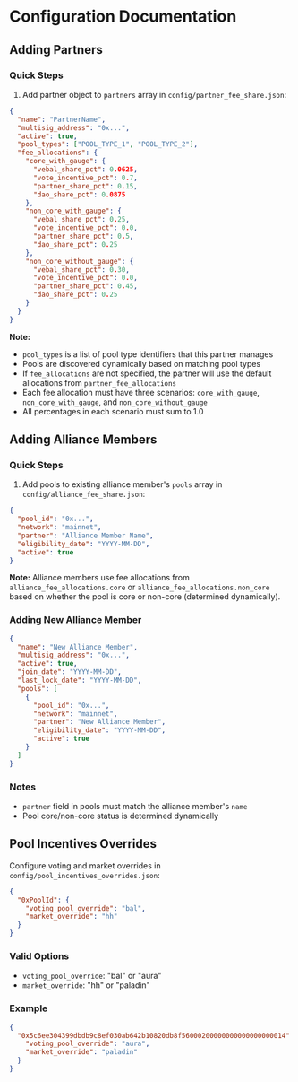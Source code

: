 # Configuration Documentation

## Adding Partners

### Quick Steps

1. Add partner object to `partners` array in `config/partner_fee_share.json`:

```json
{
  "name": "PartnerName",
  "multisig_address": "0x...",
  "active": true,
  "pool_types": ["POOL_TYPE_1", "POOL_TYPE_2"],
  "fee_allocations": {
    "core_with_gauge": {
      "vebal_share_pct": 0.0625,
      "vote_incentive_pct": 0.7,
      "partner_share_pct": 0.15,
      "dao_share_pct": 0.0875
    },
    "non_core_with_gauge": {
      "vebal_share_pct": 0.25,
      "vote_incentive_pct": 0.0,
      "partner_share_pct": 0.5,
      "dao_share_pct": 0.25
    },
    "non_core_without_gauge": {
      "vebal_share_pct": 0.30,
      "vote_incentive_pct": 0.0,
      "partner_share_pct": 0.45,
      "dao_share_pct": 0.25
    }
  }
}
```

**Note:**
- `pool_types` is a list of pool type identifiers that this partner manages
- Pools are discovered dynamically based on matching pool types
- If `fee_allocations` are not specified, the partner will use the default allocations from `partner_fee_allocations`
- Each fee allocation must have three scenarios: `core_with_gauge`, `non_core_with_gauge`, and `non_core_without_gauge`
- All percentages in each scenario must sum to 1.0

## Adding Alliance Members

### Quick Steps

1. Add pools to existing alliance member's `pools` array in `config/alliance_fee_share.json`:

```json
{
  "pool_id": "0x...",
  "network": "mainnet",
  "partner": "Alliance Member Name",
  "eligibility_date": "YYYY-MM-DD",
  "active": true
}
```

**Note:** Alliance members use fee allocations from `alliance_fee_allocations.core` or `alliance_fee_allocations.non_core` based on whether the pool is core or non-core (determined dynamically).

### Adding New Alliance Member

```json
{
  "name": "New Alliance Member",
  "multisig_address": "0x...",
  "active": true,
  "join_date": "YYYY-MM-DD",
  "last_lock_date": "YYYY-MM-DD",
  "pools": [
    {
      "pool_id": "0x...",
      "network": "mainnet",
      "partner": "New Alliance Member",
      "eligibility_date": "YYYY-MM-DD",
      "active": true
    }
  ]
}
```

### Notes

- `partner` field in pools must match the alliance member's `name`
- Pool core/non-core status is determined dynamically

## Pool Incentives Overrides

Configure voting and market overrides in `config/pool_incentives_overrides.json`:

```json
{
  "0xPoolId": {
    "voting_pool_override": "bal",
    "market_override": "hh"
  }
}
```

### Valid Options

- `voting_pool_override`: "bal" or "aura"
- `market_override`: "hh" or "paladin"

### Example

```json
{
  "0x5c6ee304399dbdb9c8ef030ab642b10820db8f56000200000000000000000014": {
    "voting_pool_override": "aura",
    "market_override": "paladin"
  }
}
```